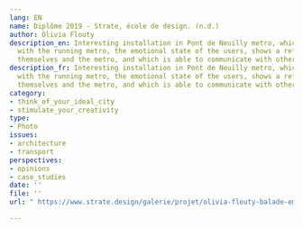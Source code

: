 ```yaml
---
lang: EN
name: Diplôme 2019 - Strate, école de design. (n.d.)
author: Olivia Flouty
description_en: Interesting installation in Pont de Neuilly metro, which interacts
  with the running metro, the emotional state of the users, shows a reflection of
  themselves and the metro, and which is able to communicate with other installations.
description_fr: Interesting installation in Pont de Neuilly metro, which interacts
  with the running metro, the emotional state of the users, shows a reflection of
  themselves and the metro, and which is able to communicate with other installations.
category:
- think_of_your_ideal_city
- stimulate_your_creativity
type:
- Photo
issues:
- architecture
- transport
perspectives:
- opinions
- case_studies
date: ''
file: ''
url: " https://www.strate.design/galerie/projet/olivia-flouty-balade-emotionnelle-believe-feel"

---
```

